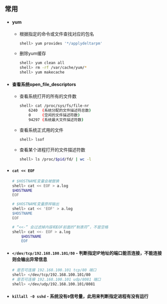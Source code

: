 ## 常用

* #### yum

    * 根据指定的命令或文件查找对应的包名
        ```bash
        shell> yum provides '*/applydeltarpm'
        ```
    * 删除yum缓存
        ```bash
        shell> yum clean all
        shell> rm -rf /var/cache/yum/*
        shell> yum makecache
        ```

* #### 查看系统open_file_descriptors
    
    * 查看系统打开的所有的文件数
        ```bash
        shell> cat /proc/sys/fs/file-nr
            6240  (系统分配的文件描述符总数)
            0     (空闲的文件描述符数)
            94297 (系统最大文件描述符数)
        ```
    * 查看系统正式用的文件
        ```bash
        shell> lsof
        ```
    * 查看某个进程打开的文件描述符数
        ```bash
        shell> ls /proc/$pid/fd/ | wc -l
        ```

* #### `cat << EOF`

    ```bash
    # $HOSTNAME变量会被替换
    shell> cat << EOF > a.log
    $HOSTNAME
    EOF
    ```
    
    ```bash
    # $HOSTNAME变量原样输出
    shell> cat << 'EOF' > a.log
    $HOSTNAME
    EOF
    ```
    
    ```bash
    # “<<-” 会过滤掉内容和EOF前面的“制表符”，不是空格
    shell> cat <<- EOF > a.log
        $HOSTNAME
        EOF
    ```

* #### `</dev/tcp/192.168.100.101/80` - 判断指定IP地址的端口能否连接，不能连接则会输出异常信息

    ```bash
    # 是否可连接 192.168.100.101 tcp/80 端口
    shell> </dev/tcp/192.168.100.101/80
    # 是否可连接 192.168.100.101 udp/8081 端口
    shell> </dev/udp/192.168.100.101/8081
    ```

* #### `killall -0 sshd` - 系统没有`0`信号量，此用来判断指定进程有没有运行



    